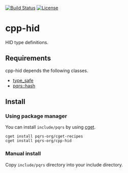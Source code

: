 [![Build Status](https://github.com/pqrs-org/cpp-hid/workflows/CI/badge.svg)](https://github.com/pqrs-org/cpp-hid/actions)
[![License](https://img.shields.io/badge/license-Boost%20Software%20License-blue.svg)](https://github.com/pqrs-org/cpp-hid/blob/main/LICENSE.md)

# cpp-hid

HID type definitions.

## Requirements

cpp-hid depends the following classes.

-   [type_safe](https://github.com/foonathan/type_safe)
-   [pqrs::hash](https://github.com/pqrs-org/cpp-hash)

## Install

### Using package manager

You can install `include/pqrs` by using [cget](https://github.com/pfultz2/cget).

```shell
cget install pqrs-org/cget-recipes
cget install pqrs-org/cpp-hid
```

### Manual install

Copy `include/pqrs` directory into your include directory.
